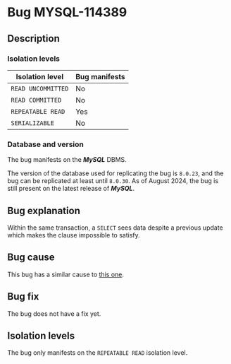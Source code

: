 # Bug MYSQL-114389

## Description

### Isolation levels

| Isolation level    | Bug manifests |
|--------------------|---------------|
| `READ UNCOMMITTED` | No            |
| `READ COMMITTED`   | No            |
| `REPEATABLE READ`  | Yes           |
| `SERIALIZABLE`     | No            |

### Database and version

The bug manifests on the **_MySQL_** DBMS.

The version of the database used for replicating the bug is `8.0.23`, and the bug can be replicated at least until `8.0.30`. As of August 2024, the bug is still present on the latest release of **_MySQL_**.

## Bug explanation

Within the same transaction, a `SELECT` sees data despite a previous update which makes the clause impossible to satisfy.

## Bug cause

This bug has a similar cause to [this one](./MYSQL-108528.md).

## Bug fix

The bug does not have a fix yet.

## Isolation levels

The bug only manifests on the `REPEATABLE READ` isolation level.